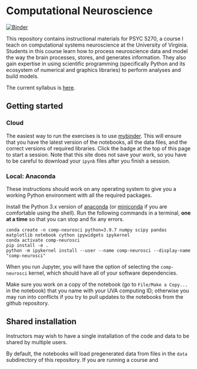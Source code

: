 
# Computational Neuroscience

[![Binder](https://mybinder.org/badge_logo.svg)](https://mybinder.org/v2/gh/melizalab/comp-neurosci.git/master)

This repository contains instructional materials for PSYC 5270, a course I teach on computational systems neuroscience at the University of Virginia. Students in this course learn how to process neuroscience data and model the way the brain processes, stores, and generates information. They also gain expertise in using scientific programming (specifically Python and its ecosystem of numerical and graphics libraries) to perform analyses and build models.

The current syllabus is [here](resources/syllabus.pdf).

## Getting started

### Cloud

The easiest way to run the exercises is to use [mybinder](https://mybinder.org). This will ensure that you have the latest version of the notebooks, all the data files, and the correct versions of required libraries. Click the badge at the top of this page to start a session. Note that this site does not save your work, so you have to be careful to download your `ipynb` files after you finish a session.

### Local: Anaconda

These instructions should work on any operating system to give you a working Python environment with all the required packages.

Install the Python 3.x version of [anaconda](https://www.anaconda.com/distribution/) (or [miniconda](https://conda.io/en/latest/miniconda.html) if you are comfortable using the shell). Run the following commands in a terminal, **one at a time** so that you can stop and fix any errors.

``` shell
conda create -n comp-neurosci python=3.9.7 numpy scipy pandas matplotlib notebook cython ipywidgets ipykernel
conda activate comp-neurosci
pip install -e .
python -m ipykernel install --user --name comp-neurosci --display-name "comp-neurosci"
```

When you run Jupyter, you will have the option of selecting the `comp-neurosci` kernel, which should have all of your software dependencies.

Make sure you work on a copy of the notebook (go to `File/Make a Copy...` in the notebook) that you name with your UVA computing ID; otherwise you may run into conflicts if you try to pull updates to the notebooks from the github repository.

## Shared installation

Instructors may wish to have a single installation of the code and data to be shared by multiple users.

By default, the notebooks will load pregenerated data from files in the `data` subdirectory of this repository. If you are running a course and
